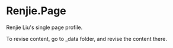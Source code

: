 # Renjie.Page

Renjie Liu's single page profile.


To revise content, go to _data folder, and revise the content there.
